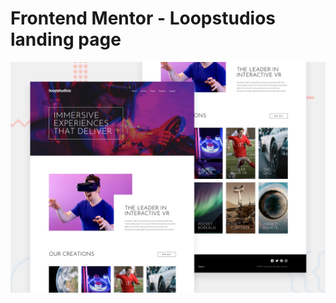# Frontend Mentor - Loopstudios landing page

![Design preview for the Loopstudios landing page coding challenge](preview.jpg)
